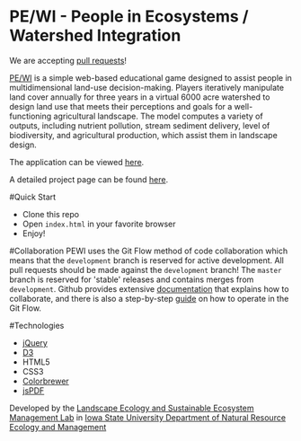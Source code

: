 PE/WI - People in Ecosystems / Watershed Integration
=======
We are accepting [pull requests](https://help.github.com/articles/using-pull-requests)!

[PE/WI](http://www.nrem.iastate.edu/landscape/content/PEWI) is a simple web-based educational game designed to assist people in multidimensional land-use decision-making. Players iteratively manipulate land cover annually for three years in a virtual 6000 acre watershed to design land use that meets their perceptions and goals for a well-functioning agricultural landscape. The model computes a variety of outputs, including nutrient pollution, stream sediment delivery, level of biodiversity, and agricultural production, which assist them in landscape design.

The application can be viewed [here](http://www.nrem.iastate.edu/pewi/app/).

A detailed project page can be found [here](http://www.nrem.iastate.edu/landscape/content/PEWI).

#Quick Start
* Clone this repo
* Open `index.html` in your favorite browser
* Enjoy!

#Collaboration
PEWI uses the Git Flow method of code collaboration which means that the `development` branch is reserved for active development. All pull requests should be made against the `development` branch! The `master` branch is reserved for 'stable' releases and contains merges from `development`. Github provides extensive [documentation](https://help.github.com/categories/collaborating/) that explains how to collaborate, and there is also a step-by-step [guide](https://guides.github.com/introduction/flow/) on how to operate in the Git Flow.

#Technologies
- [jQuery](http://jquery.com/)
- [D3](http://d3js.org/)
- HTML5
- CSS3
- [Colorbrewer](https://github.com/mbostock/d3/tree/master/lib/colorbrewer)
- [jsPDF](http://parall.ax/products/jspdf)

Developed by the [Landscape Ecology and Sustainable Ecosystem Management Lab](http://www.nrem.iastate.edu/landscape/) in [Iowa State University Department of Natural Resource Ecology and Management](http://www.nrem.iastate.edu)
